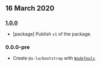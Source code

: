 ## 16 March 2020

### [1.0.0](https://github.com/a-la/bootstrap/compare/v0.0.0-pre...v1.0.0)

- [package] Publish `v1` of the package.

### 0.0.0-pre

- Create `@a-la/bootstrap` with _[`NodeTools`](https://art-deco.github.io/nodetools)_.